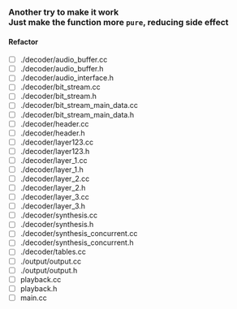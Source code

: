 ### Another try to make it work <br>Just make the function more `pure`, reducing side effect

#### Refactor
- [ ] ./decoder/audio_buffer.cc
- [ ] ./decoder/audio_buffer.h
- [ ] ./decoder/audio_interface.h
- [ ] ./decoder/bit_stream.cc
- [ ] ./decoder/bit_stream.h
- [ ] ./decoder/bit_stream_main_data.cc
- [ ] ./decoder/bit_stream_main_data.h
- [ ] ./decoder/header.cc
- [ ] ./decoder/header.h
- [ ] ./decoder/layer123.cc
- [ ] ./decoder/layer123.h
- [ ] ./decoder/layer_1.cc
- [ ] ./decoder/layer_1.h
- [ ] ./decoder/layer_2.cc
- [ ] ./decoder/layer_2.h
- [ ] ./decoder/layer_3.cc
- [ ] ./decoder/layer_3.h
- [ ] ./decoder/synthesis.cc
- [ ] ./decoder/synthesis.h
- [ ] ./decoder/synthesis_concurrent.cc
- [ ] ./decoder/synthesis_concurrent.h
- [ ] ./decoder/tables.cc
- [ ] ./output/output.cc
- [ ] ./output/output.h
- [ ] playback.cc
- [ ] playback.h
- [ ] main.cc